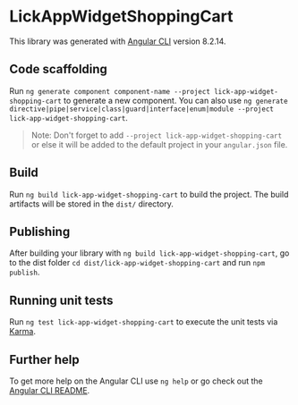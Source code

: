 # LickAppWidgetShoppingCart

This library was generated with [Angular CLI](https://github.com/angular/angular-cli) version 8.2.14.

## Code scaffolding

Run `ng generate component component-name --project lick-app-widget-shopping-cart` to generate a new component. You can also use `ng generate directive|pipe|service|class|guard|interface|enum|module --project lick-app-widget-shopping-cart`.
> Note: Don't forget to add `--project lick-app-widget-shopping-cart` or else it will be added to the default project in your `angular.json` file. 

## Build

Run `ng build lick-app-widget-shopping-cart` to build the project. The build artifacts will be stored in the `dist/` directory.

## Publishing

After building your library with `ng build lick-app-widget-shopping-cart`, go to the dist folder `cd dist/lick-app-widget-shopping-cart` and run `npm publish`.

## Running unit tests

Run `ng test lick-app-widget-shopping-cart` to execute the unit tests via [Karma](https://karma-runner.github.io).

## Further help

To get more help on the Angular CLI use `ng help` or go check out the [Angular CLI README](https://github.com/angular/angular-cli/blob/master/README.md).
